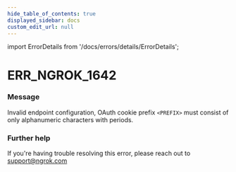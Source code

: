 ```yaml
---
hide_table_of_contents: true
displayed_sidebar: docs
custom_edit_url: null
---
```


import ErrorDetails from '/docs/errors/details/ErrorDetails';

# ERR_NGROK_1642

### Message
Invalid endpoint configuration, OAuth cookie prefix `<PREFIX>` must consist of only alphanumeric characters with periods.

### Further help
If you're having trouble resolving this error, please reach out to [support@ngrok.com](mailto:support@ngrok.com?subject=Help%20with%20ERR_NGROK_1642)

<ErrorDetails error='err_ngrok_1642' />
